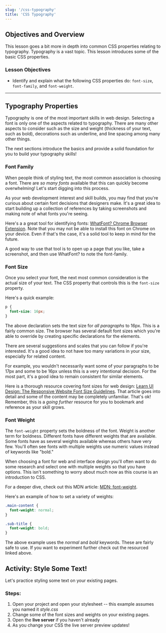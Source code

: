 ```yaml
---
slug: '/css-typography'
title: 'CSS Typography'
---
```


## Objectives and Overview

This lesson goes a bit more in depth into common CSS properties relating to typography. Typography is a vast topic. This lesson introduces some of the basic CSS properties.

### Lesson Objectives

- Identify and explain what the following CSS properties do: `font-size`, `font-family`, and `font-weight`.

---

## Typography Properties

Typography is one of the most important skills in web design. Selecting a font is only one of the aspects related to typography. There are many other aspects to consider such as the size and weight (thickness of your text, such as bold), decorations such as underline, and line spacing among many other things.

The next sections introduce the basics and provide a solid foundation for you to build your typography skills!

### Font Family

When people think of styling text, the most common association is choosing a font. There are _so many fonts_ available that this can quickly become overwhelming! Let's start digging into this process.

As your web development interest and skill builds, you may find that you're curious about certain font decisions that designers make. It's a great idea to start building up a collection of references by taking screenshots and making note of what fonts you're seeing.

Here's a a great tool for identifying fonts: [WhatFont? Chrome Browser Extension](https://chrome.google.com/webstore/detail/whatfont/jabopobgcpjmedljpbcaablpmlmfcogm?hl=en). Note that you may not be able to install this font on Chrome on your device. Even if that's the case, it's a solid tool to keep in mind for the future.

A good way to use that tool is to open up a page that you like, take a screenshot, and then use WhatFont? to note the font-family.

### Font Size

Once you select your font, the next most common consideration is the actual size of your text. The CSS property that controls this is the `font-size` property.

Here's a quick example:

```css
p {
  font-size: 16px;
}
```

The above declaration sets the text size for _all paragraphs_ to 16px. This is a fairly common size. The browser has several default font sizes which you're able to override by creating specific declarations for the elements.

There are several suggestions and scales that you can follow if you're interested. It's a good idea to not have too many variations in your size, especially for related content.

For example, you wouldn't necessarily want some of your paragraphs to be 17px and some to be 16px unless this is a very intentional decision. For the most part, it's a good idea to remain consistent for similar elements.

Here is a thorough resource covering font sizes for web design: [Learn UI Design: The Responsive Website Font Size Guidelines](https://learnui.design/blog/mobile-desktop-website-font-size-guidelines.html). That article goes into detail and some of the content may be completely unfamiliar. That's ok! Remember, this is a _going further_ resource for you to bookmark and reference as your skill grows.

### Font Weight

The `font-weight` property sets the boldness of the font. Weight is another term for boldness. Different fonts have different weights that are available. Some fonts have as several weights available whereas others have very few. You'll often see fonts with multiple weights use numeric values instead of keywords like "bold."

When choosing a font for web and interface design you'll often want to do some research and select one with multiple weights so that you have options. This isn't something to worry about much now as this course is an introduction to CSS.

For a deeper dive, check out this MDN article: [MDN: font-weight](https://developer.mozilla.org/en-US/docs/Web/CSS/font-weight).

Here's an example of how to set a variety of weights:

```css
.main-content {
  font-weight: normal;
}

.sub-title {
  font-weight: bold;
}
```

The above example uses the _normal_ and _bold_ keywords. These are fairly safe to use. If you want to experiment further check out the resourced linked above.

## Activity: Style Some Text!

Let's practice styling some text on your existing pages.

### Steps:

1. Open your project and open your stylesheet -- this example assumes you named it _style.css_
2. Change some of the font sizes and weights on your existing pages.
3. Open the **live server** if you haven't already
4. As you change your CSS the live server preview updates!
